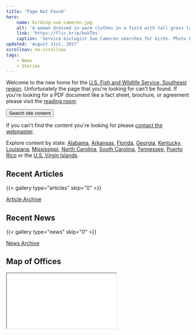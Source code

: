 ```yaml
---
title: 'Page Not Found'
hero:
    name: birding-sue-cameron.jpg
    alt: 'A woman dressed in warm clothes in a field with tall grass looks through binoculars.'
    link: 'https://flic.kr/p/bokTbs'
    caption: 'Service biologist Sue Cameron searches for birds. Photo by Gary Peeples, USFWS.'
updated: 'August 31st, 2017'
scrollnav: no-scrollnav
tags:
    - News
    - Stories
---
```


Welcome to the new home for the [U.S. Fish and Wildlife Service, Southeast region](/about).  Unfortunately the page that you're looking for can't be found. If you're looking for a PDF document like a fact sheet, brochure, or agreement please visit the [reading room](/reading-room).

<p class="centered-button">
  <button class="search-trigger">Search site content</button>
</p>

If you can't find the content you're looking for please [contact the webmaster](mailto:roy_hewitt@fws.gov).

Explore content by state: [Alabama](/alabama), [Arkansas](/arkansas), [Florida](/florida), [Georgia](/georgia), [Kentucky](/kentucky), [Louisiana](/louisiana), [Mississippi](/mississippi), [North Carolina](/north-carolina), [South Carolina](/south-carolina), [Tennessee](/tennessee), [Puerto Rico](/puerto-rico) or the [U.S. Virgin Islands](/us-virgin-islands).

## Recent Articles

{{< gallery type="articles" skip="0" >}}

<p class='centered-button'>
  <a href='/articles' class='button'>Article Archive</a>
</p>

## Recent News

{{< gallery type="news" skip="0" >}}

<p class='centered-button'>
  <a href='/news' class='button'>News Archive</a>
</p>

## Map of Offices
<iframe src="/map" class="state-map" title="Find a local field station"></iframe>

<span class="hide-scrollnav"></span>
